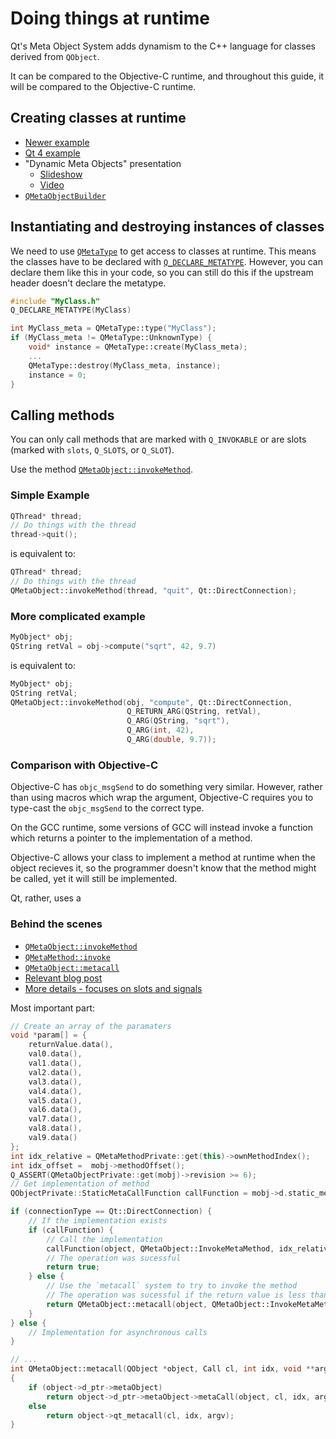 # Doing things at runtime

Qt's Meta Object System adds dynamism to the C++ language for classes derived from `QObject`.

It can be compared to the Objective-C runtime, and throughout this guide, it will be compared to the Objective-C runtime.

## Creating classes at runtime

* [Newer example](https://github.com/GIPdA/DynamicMetaobject)
* [Qt 4 example](https://doc.qt.io/archives/qq/qq16-dynamicqobject.html)
* "Dynamic Meta Objects" presentation
    * [Slideshow](https://web.archive.org/web/20201202083129if_/https://www.qtdeveloperdays.com/sites/default/files/QtDevDays2014US-DIY-moc.pdf)
    * [Video](https://youtu.be/rtIBjTPE45Q)
* [`QMetaObjectBuilder`](https://invent.kde.org/qt/qt/qtbase/-/blob/kde/5.15/src/corelib/kernel/qmetaobjectbuilder_p.h#L72)

## Instantiating and destroying instances of classes

We need to use [`QMetaType`](https://doc.qt.io/qt-5/qmetatype.html#details) to get access to classes at runtime. This means the classes have to be declared with [`Q_DECLARE_METATYPE`](https://doc.qt.io/qt-5/qmetatype.html#Q_DECLARE_METATYPE). However, you can declare them like this in your code, so you can still do this if the upstream header doesn't declare the metatype.

```cpp
#include "MyClass.h"
Q_DECLARE_METATYPE(MyClass)

int MyClass_meta = QMetaType::type("MyClass");
if (MyClass_meta != QMetaType::UnknownType) {
    void* instance = QMetaType::create(MyClass_meta);
    ...
    QMetaType::destroy(MyClass_meta, instance);
    instance = 0;
}
```

## Calling methods

You can only call methods that are marked with `Q_INVOKABLE` or are slots (marked with `slots`, `Q_SLOTS`, or `Q_SLOT`).

Use the method [`QMetaObject::invokeMethod`](https://doc.qt.io/qt-5/qmetaobject.html#invokeMethod).

### Simple Example

```cpp
QThread* thread;
// Do things with the thread
thread->quit();
```

is equivalent to:

```cpp
QThread* thread;
// Do things with the thread
QMetaObject::invokeMethod(thread, "quit", Qt::DirectConnection);
```

### More complicated example

```cpp
MyObject* obj;
QString retVal = obj->compute("sqrt", 42, 9.7)
```

is equivalent to:

```cpp
MyObject* obj;
QString retVal;
QMetaObject::invokeMethod(obj, "compute", Qt::DirectConnection,
                          Q_RETURN_ARG(QString, retVal),
                          Q_ARG(QString, "sqrt"),
                          Q_ARG(int, 42),
                          Q_ARG(double, 9.7));
```

### Comparison with Objective-C

Objective-C has `objc_msgSend` to do something very similar. However, rather than using macros which wrap the argument, Objective-C requires you to type-cast the `objc_msgSend` to the correct type.

On the GCC runtime, some versions of GCC will instead invoke a function which returns a pointer to the implementation of a method.

Objective-C allows your class to implement a method at runtime when the object recieves it, so the programmer doesn't know that the method might be called, yet it will still be implemented.

Qt, rather, uses a 

### Behind the scenes

* [`QMetaObject::invokeMethod`](https://invent.kde.org/qt/qt/qtbase/-/blob/kde/5.15/src/corelib/kernel/qmetaobject.cpp#L1458)
* [`QMetaMethod::invoke`](https://invent.kde.org/qt/qt/qtbase/-/blob/kde/5.15/src/corelib/kernel/qmetaobject.cpp#L2207)
* [`QMetaObject::metacall`](https://invent.kde.org/qt/qt/qtbase/-/blob/kde/5.15/src/corelib/kernel/qmetaobject.cpp#L312)
* [Relevant blog post](https://programmer.group/qt-metaobject-system-explanation-4-metacall.html)
* [More details - focuses on slots and signals](https://woboq.com/blog/how-qt-signals-slots-work.html)

Most important part:

```cpp
// Create an array of the paramaters
void *param[] = {
    returnValue.data(),
    val0.data(),
    val1.data(),
    val2.data(),
    val3.data(),
    val4.data(),
    val5.data(),
    val6.data(),
    val7.data(),
    val8.data(),
    val9.data()
};
int idx_relative = QMetaMethodPrivate::get(this)->ownMethodIndex();
int idx_offset =  mobj->methodOffset();
Q_ASSERT(QMetaObjectPrivate::get(mobj)->revision >= 6);
// Get implementation of method
QObjectPrivate::StaticMetaCallFunction callFunction = mobj->d.static_metacall;

if (connectionType == Qt::DirectConnection) {
    // If the implementation exists
    if (callFunction) {
        // Call the implementation
        callFunction(object, QMetaObject::InvokeMetaMethod, idx_relative, param);
        // The operation was sucessful
        return true;
    } else {
        // Use the `metacall` system to try to invoke the method
        // The operation was sucessful if the return value is less than 0.
        return QMetaObject::metacall(object, QMetaObject::InvokeMetaMethod, idx_relative + idx_offset, param) < 0;
    }
} else {
    // Implementation for asynchronous calls
}

// ...
int QMetaObject::metacall(QObject *object, Call cl, int idx, void **argv)
{
    if (object->d_ptr->metaObject)
        return object->d_ptr->metaObject->metaCall(object, cl, idx, argv);
    else
        return object->qt_metacall(cl, idx, argv);
}

```